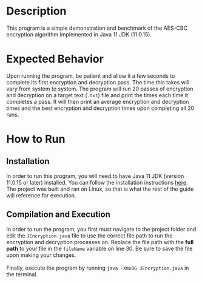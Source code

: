 # Description
This program is a simple demonstration and benchmark of the AES-CBC encryption algorithm implemented in Java 11 JDK (11.0.15).

# Expected Behavior
Upon running the program, be patient and allow it a few seconds to complete its first encryption and decryption pass. The time this takes will vary from system to system. The program will run 20 passes of encryption and decryption on a target text (`.txt`) file and print the times each time it completes a pass. It will then print an average encryption and decryption times and the best encryption and decryption times upon completing all 20 runs.

# How to Run
## Installation
In order to run this program, you will need to have Java 11 JDK (version 11.0.15 or later) installed. You can follow the installation instructions [here](https://www.oracle.com/java/technologies/javase/jdk11-archive-downloads.html). The project was built and ran on Linux, so that is what the rest of the guide will reference for execution.

## Compilation and Execution
In order to run the program, you first must navigate to the project folder and edit the `JEncryption.java` file to use the correct file path to run the encryption and decryption processes on. Replace the file path with the **full path** to your file in the `fileName` variable on line 30. Be sure to save the file upon making your changes.
<br><br>
Finally, execute the program by running `java -Xmx8G JEncryption.java` in the terminal.